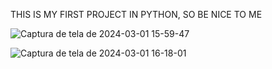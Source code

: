   THIS IS MY FIRST PROJECT IN PYTHON, SO BE NICE TO ME

![Captura de tela de 2024-03-01 15-59-47](https://github.com/JoseAld/Youtube-Downloader/assets/122170660/eff6179a-b103-4968-a4a9-9f6722c4a803)


![Captura de tela de 2024-03-01 16-18-01](https://github.com/JoseAld/Youtube-Downloader/assets/122170660/74c5d954-7664-4bb4-b06c-deac91211c72)





   
